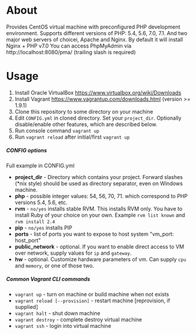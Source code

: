 # About
Provides CentOS virtual machine with preconfigured PHP development environment.
Supports different versions of PHP: 5.4, 5.6, 7.0, 7.1. And two major web servers of choicei, Apache and Nginx.
By default it will install Nginx + PHP v7.0
You can access PhpMyAdmin via http://localhost:8080/pma/ (trailing slash is required)

# Usage
1. Install Oracle VirtualBox https://www.virtualbox.org/wiki/Downloads
2. Install Vagrant https://www.vagrantup.com/downloads.html (version >= 1.9.1)
3. Clone this repository to some directory on your machine
4. Edit `CONFIG.yml` in cloned directory. Set your `project_dir`. Optionally disable/enable other features, which are described below.
5. Run console command `vagrant up`
6. Run `vagrant reload` after initial/first `vagrant up`

##### CONFIG options
Full example in CONFIG.yml
* **project_dir** - Directory which contains your project. Forward slashes (*nix style) should be used as directory separator, even on Windows machine.
* **php** - possible integer values: 54, 56, 70, 71. which correspond to PHP versions 5.4, 5.6, etc.
* **rvm** - `no/yes` installs stable RVM. This installs RVM only. You have to install Ruby of your choice on your own. Example `rvm list known` and `rvm install 2.4`
* **pip** - `no/yes` installs PIP
* **ports** - list of ports you want to expose to host system "vm_port: host_port"
* **public_network** - optional. If you want to enable direct access to VM over network, supply values for `ip` and `gateway`.
* **hw** - optional. Customize hardware parameters of vm. Can supply `cpu` and `memory`, or one of those two.

##### Common Vagrant CLI commands
* `vagrant up` - turn on machine or build machine when not exists
* `vagrant reload [--provision]` - restart machine [reprovision, if supplied]
* `vagrant halt` -  shut down machine
* `vagrant destroy` - complete destroy virtual machine
* `vagrant ssh` - login into virtual machine
